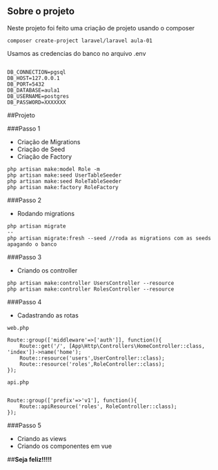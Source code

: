 ## Sobre o projeto

Neste projeto foi feito uma criação de projeto usando o composer 

```
composer create-project laravel/laravel aula-01
```
Usamos as credencias do banco no arquivo .env
```

DB_CONNECTION=pgsql
DB_HOST=127.0.0.1
DB_PORT=5432
DB_DATABASE=aula1
DB_USERNAME=postgres
DB_PASSWORD=XXXXXXX

```

##Projeto

###Passo 1
- Criação de Migrations
- Criação de Seed
- Criação de Factory


```
php artisan make:model Role -m
php artisan make:seed UserTableSeeder
php artisan make:seed RoleTableSeeder
php artisan make:factory RoleFactory

```


###Passo 2
- Rodando migrations

```
php artisan migrate
--
php artisan migrate:fresh --seed //roda as migrations com as seeds apagando o banco

```

###Passo 3
- Criando os controller

```
php artisan make:controller UsersController --resource
php artisan make:controller RolesController --resource

```


###Passo 4
- Cadastrando as rotas


```
web.php

Route::group(['middleware'=>['auth']], function(){
    Route::get('/', [App\Http\Controllers\HomeController::class, 'index'])->name('home');
    Route::resource('users',UserController::class);
    Route::resource('roles',RoleController::class);
});

api.php


Route::group(['prefix'=>'v1'], function(){
    Route::apiResource('roles', RoleController::class);
});

```


###Passo 5
- Criando as views
- Criando os componentes em vue



##**Seja feliz!!!!!**


